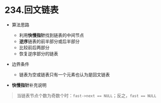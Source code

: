 # 234.回文链表

* 算法思路
    * 利用**快慢指针**找到链表的中间节点
    * **逆序**链表的前半部分或后半部分
    * 比较前后两部分
    * 恢复逆序部分的链表


* 边界条件
    * 链表为空或链表只有一个元素也认为是回文链表


* **快慢指针**补充说明
> 当链表节点个数为奇数个时：`fast->next == NULL`；反之，`fast == NULL`